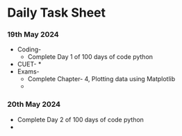 # Daily Task Sheet

### 19th May 2024
* Coding-
	* Complete Day 1 of 100 days of code python
* CUET-
	* 
* Exams-	
	* Complete Chapter- 4, Plotting data using Matplotlib
	* 

### 20th May 2024
* Complete Day 2 of 100 days of code python
* 